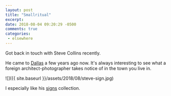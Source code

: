 ```yaml
---
layout: post
title: "Smallritual"
excerpt: 
date: 2018-08-04 09:20:29 -0500
comments: true
categories: 
 - elsewhere
---
```


Got back in touch with Steve Collins recently. 

He came to [Dallas](https://www.flickr.com/photos/smallritual/albums/72157642296938414) a few years ago now. It's always interesting to see what a foreign architect-photographer takes notice of in the town you live in.

![]({{ site.baseurl }}/assets/2018/08/steve-sign.jpg)

I especially like his [signs](https://www.flickr.com/photos/smallritual/albums/72157691797873335) collection.
